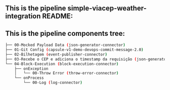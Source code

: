 ## This is the pipeline simple-viacep-weather-integration README:
## This is the pipeline components tree:
```bash
├── 00-Mocked Payload Data (json-generator-connector)
├── 01-Git Config (capsule-v1-demo-devops-commit-message-2.0)
├── 02-Bilhetagem (event-publisher-connector)
├── 03-Recebe o CEP e adiciona o timestamp da requisição (json-generator-connector)
└── 04-Block-Execution (block-execution-connector)
    ├── onException
    │   └── 00-Throw Error (throw-error-connector)
    └── onProcess
        └── 00-Log (log-connector)

```
